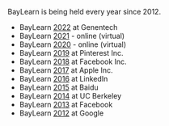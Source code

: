 BayLearn is being held every year since 2012.

* BayLearn [2022](2022/index.html) at Genentech
* BayLearn [2021](2021/index.html) - online (virtual)
* BayLearn [2020](2020/index.html) - online (virtual)
* BayLearn [2019](2019/index.html) at Pinterest Inc.
* BayLearn [2018](2018/index.html) at Facebook Inc.
* BayLearn [2017](2017/index.html) at Apple Inc.
* BayLearn [2016](2016/index.html) at LinkedIn
* BayLearn [2015](2015/index.html) at Baidu
* BayLearn [2014](2014/index.html) at UC Berkeley
* BayLearn [2013](2013/index.html) at Facebook
* BayLearn [2012](2012/index.html) at Google
